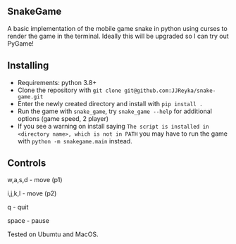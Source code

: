 SnakeGame
---------
A basic implementation of the mobile game snake
in python using curses to render the game in the terminal.
Ideally this will be upgraded so I can try out PyGame!

Installing
----------
- Requirements: python 3.8+
- Clone the repository with `git clone git@github.com:JJReyka/snake-game.git`
- Enter the newly created directory and install with `pip install .` 
- Run the game with `snake_game`, try `snake_game --help` for additional options (game speed, 2 player)
- If you see a warning on install saying `The script is installed in <directory name>, which is not in PATH` 
  you may have to run the game with `python -m snakegame.main` instead.
  
Controls
--------
w,a,s,d - move (p1)

i,j,k,l - move (p2)

q - quit

space - pause

Tested on Ubumtu and MacOS.
